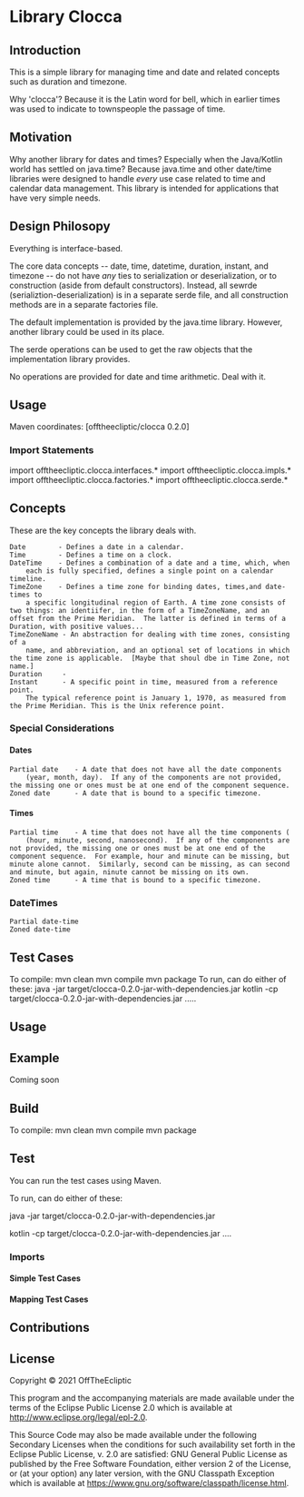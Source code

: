 # Library Clocca

## Introduction

This is a simple library for managing time and date and related concepts such as duration and timezone.

Why 'clocca'?  Because it is the Latin word for bell, which in earlier times was used to indicate to townspeople the passage of time.

## Motivation

Why another library for dates and times? Especially when the Java/Kotlin world has settled on java.time?  Because java.time and other date/time libraries were designed to handle *every* use case related to time and calendar data management. This library is intended for applications that have very simple needs.

## Design Philosopy

Everything is interface-based.

The core data concepts -- date, time, datetime, duration, instant, and timezone -- do not have *any* ties to serialization or deserialization, or to construction (aside from default constructors).  Instead, all sewrde (serializtion-deserialization) is in a separate serde file, and all construction methods are in a separate factories file.

The default implementation is provided by the java.time library.  However, another library could be used in its place.

The serde operations can be used to get the raw objects that the implementation library provides.

No operations are provided for date and time arithmetic.  Deal with it.


## Usage

Maven coordinates: [offtheecliptic/clocca 0.2.0]

### Import Statements

import offtheecliptic.clocca.interfaces.*
import offtheecliptic.clocca.impls.*
import offtheecliptic.clocca.factories.*
import offtheecliptic.clocca.serde.*

## Concepts

These are the key concepts the library deals with.

    Date        - Defines a date in a calendar. 
    Time        - Defines a time on a clock.
    DateTime    - Defines a combination of a date and a time, which, when
        each is fully specified, defines a single point on a calendar timeline.
    TimeZone    - Defines a time zone for binding dates, times,and date-times to 
        a specific longitudinal region of Earth. A time zone consists of two things: an identiifer, in the form of a TimeZoneName, and an offset from the Prime Meridian.  The latter is defined in terms of a Duration, with positive values...
    TimeZoneName - An abstraction for dealing with time zones, consisting of a 
        name, and abbreviation, and an optional set of locations in which the time zone is applicable.  [Maybe that shoul dbe in Time Zone, not name.]
    Duration     - 
    Instant      - A specific point in time, measured from a reference point.
        The typical reference point is January 1, 1970, as measured from the Prime Meridian. This is the Unix reference point.

### Special Considerations

#### Dates

    Partial date    - A date that does not have all the date components 
        (year, month, day).  If any of the components are not provided, the missing one or ones must be at one end of the component sequence.  
    Zoned date      - A date that is bound to a specific timezone.

#### Times

    Partial time    - A time that does not have all the time components (
        (hour, minute, second, nanosecond).  If any of the components are not provided, the missing one or ones must be at one end of the component sequence.  For example, hour and minute can be missing, but minute alone cannot.  Similarly, second can be missing, as can second and minute, but again, ninute cannot be missing on its own.   
    Zoned time      - A time that is bound to a specific timezone.
    
### DateTimes

    Partial date-time
    Zoned date-time

## Test Cases

To compile:
   mvn clean
   mvn compile
   mvn package
To run, can do either of these:
   java  -jar target/clocca-0.2.0-jar-with-dependencies.jar
   kotlin -cp target/clocca-0.2.0-jar-with-dependencies.jar .....


## Usage

## Example

Coming soon

## Build

To compile:
   mvn clean
   mvn compile
   mvn package

## Test

You can run the test cases using Maven.

To run, can do either of these:

java  -jar target/clocca-0.2.0-jar-with-dependencies.jar

kotlin -cp target/clocca-0.2.0-jar-with-dependencies.jar ....


### Imports

#### Simple Test Cases


#### Mapping Test Cases


## Contributions

## License

Copyright © 2021 OffTheEcliptic

This program and the accompanying materials are made available under the
terms of the Eclipse Public License 2.0 which is available at
http://www.eclipse.org/legal/epl-2.0.

This Source Code may also be made available under the following Secondary
Licenses when the conditions for such availability set forth in the Eclipse
Public License, v. 2.0 are satisfied: GNU General Public License as published by
the Free Software Foundation, either version 2 of the License, or (at your
option) any later version, with the GNU Classpath Exception which is available
at https://www.gnu.org/software/classpath/license.html.

